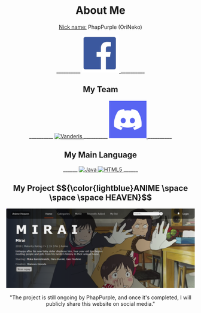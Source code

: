 <h1 align="center">About Me</h1>
<p align="center"><ins>Nick name:</ins> PhapPurple (OriNeko)</p>

<p align="center">
  __________
  <a href="https://facebook.com/PhapPurple">
    <img src="https://github.com/huynhphap100/huynhphap100/blob/main/images/fb.png" alt="PhapPurple" width="100px"/>
  </a>
  __________
</p>

<h2 align="center">My Team</h2>
<p align="center">
  __________
  <a href="https://github.com/Vanderis-Team">
    <img src="https://avatars.githubusercontent.com/u/135496595?s=400&u=430af9d0b49b57a2d5458184403b31080d7c430e&v=4" alt="Vanderis" width="100px"/>
  </a>
  __________
  <a href="https://discord.gg/nhBsfaUpAD">
    <img src="https://github.com/huynhphap100/huynhphap100/blob/main/images/discord.png" alt="VanderisDiscord" width="100px"/>
  </a>
  __________
</p>

<h2 align="center">My Main Language</h2>
<p align="center">
  ______
    <a href="#">
      <img src="https://cdn.iconscout.com/icon/free/png-256/free-java-60-1174953.png" alt="Java" width="50px" height="50px"/>
    </a>
    <a href="#">
      <img src="https://clipart.info/images/ccovers/1499794874html5-js-css3-logo-png.png" alt="HTML5" width="130px" height="50px"/>
    </a>
  ______
</p>

<h2 align="center">My Project $${\color{lightblue}ANIME \space \space \space  HEAVEN}$$</h2>

[![product-screenshot]](https://example.com)

<p align="center">"The project is still ongoing by PhapPurple, and once it's completed, I will publicly share this website on social media."</p>

[product-screenshot]: images/screenshot.png
